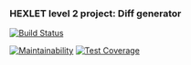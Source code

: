 ### HEXLET level 2 project: Diff generator
[![Build Status](https://travis-ci.org/ElHexio/project-lvl2-s361.svg?branch=master)](https://travis-ci.org/ElHexio/project-lvl2-s361)

[![Maintainability](https://api.codeclimate.com/v1/badges/c9f8a1ee8954c020cecb/maintainability)](https://codeclimate.com/github/ElHexio/project-lvl2-s361/maintainability)
[![Test Coverage](https://api.codeclimate.com/v1/badges/c9f8a1ee8954c020cecb/test_coverage)](https://codeclimate.com/github/ElHexio/project-lvl2-s361/test_coverage)
